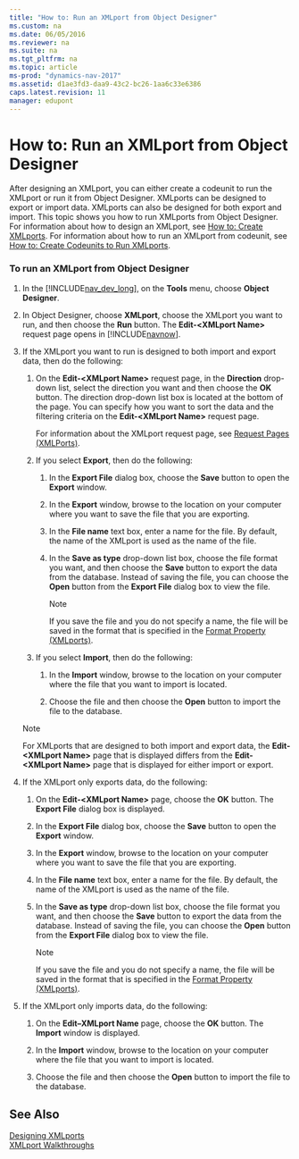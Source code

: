 ```yaml
---
title: "How to: Run an XMLport from Object Designer"
ms.custom: na
ms.date: 06/05/2016
ms.reviewer: na
ms.suite: na
ms.tgt_pltfrm: na
ms.topic: article
ms-prod: "dynamics-nav-2017"
ms.assetid: d1ae3fd3-daa9-43c2-bc26-1aa6c33e6386
caps.latest.revision: 11
manager: edupont
---
```

# How to: Run an XMLport from Object Designer
After designing an XMLport, you can either create a codeunit to run the XMLport or run it from Object Designer. XMLports can be designed to export or import data. XMLports can also be designed for both export and import. This topic shows you how to run XMLports from Object Designer. For information about how to design an XMLport, see [How to: Create XMLports](How%20to:%20Create%20XMLports.md). For information about how to run an XMLport from codeunit, see [How to: Create Codeunits to Run XMLports](How%20to:%20Create%20Codeunits%20to%20Run%20XMLports.md).  
  
### To run an XMLport from Object Designer  
  
1.  In the [!INCLUDE[nav_dev_long](includes/nav_dev_long_md.md)], on the **Tools** menu, choose **Object Designer**.  
  
2.  In Object Designer, choose **XMLport**, choose the XMLport you want to run, and then choose the **Run** button. The **Edit\-\<XMLport Name\>** request page opens in [!INCLUDE[navnow](includes/navnow_md.md)].  
  
3.  If the XMLport you want to run is designed to both import and export data, then do the following:  
  
    1.  On the **Edit\-\<XMLport Name\>** request page, in the **Direction** drop\-down list, select the direction you want and then choose the **OK** button. The direction drop\-down list box is located at the bottom of the page. You can specify how you want to sort the data and the filtering criteria on the **Edit\-\<XMLport Name\>** request page.  
  
         For information about the XMLport request page, see [Request Pages \(XMLPorts\)](Request-Pages--XMLPorts-.md).  
  
    2.  If you select **Export**, then do the following:  
  
        1.  In the **Export File** dialog box, choose the **Save** button to open the **Export** window.  
  
        2.  In the **Export** window, browse to the location on your computer where you want to save the file that you are exporting.  
  
        3.  In the **File name** text box, enter a name for the file. By default, the name of the XMLport is used as the name of the file.  
  
        4.  In the **Save as type** drop\-down list box, choose the file format you want, and then choose the **Save** button to export the data from the database. Instead of saving the file, you can choose the **Open** button from the **Export File** dialog box to view the file.  
  
            > [!NOTE]  
            >  If you save the file and you do not specify a name, the file will be saved in the format that is specified in the [Format Property \(XMLports\)](Format-Property--XMLports-.md).  
  
    3.  If you select **Import**, then do the following:  
  
        1.  In the **Import** window, browse to the location on your computer where the file that you want to import is located.  
  
        2.  Choose the file and then choose the **Open** button to import the file to the database.  
  
    > [!NOTE]  
    >  For XMLports that are designed to both import and export data, the **Edit\-\<XMLport Name\>** page that is displayed differs from the **Edit\-\<XMLport Name\>** page that is displayed for either import or export.  
  
4.  If the XMLport only exports data, do the following:  
  
    1.  On the **Edit\-\<XMLport Name\>** page, choose the **OK** button. The **Export File** dialog box is displayed.  
  
    2.  In the **Export File** dialog box, choose the **Save** button to open the **Export** window.  
  
    3.  In the **Export** window, browse to the location on your computer where you want to save the file that you are exporting.  
  
    4.  In the **File name** text box, enter a name for the file. By default, the name of the XMLport is used as the name of the file.  
  
    5.  In the **Save as type** drop\-down list box, choose the file format you want, and then choose the **Save** button to export the data from the database. Instead of saving the file, you can choose the **Open** button from the **Export File** dialog box to view the file.  
  
        > [!NOTE]  
        >  If you save the file and you do not specify a name, the file will be saved in the format that is specified in the [Format Property \(XMLports\)](Format-Property--XMLports-.md).  
  
5.  If the XMLport only imports data, do the following:  
  
    1.  On the **Edit–XMLport Name** page, choose the **OK** button. The **Import** window is displayed.  
  
    2.  In the **Import** window, browse to the location on your computer where the file that you want to import is located.  
  
    3.  Choose the file and then choose the **Open** button to import the file to the database.  
  
## See Also  
 [Designing XMLports](Designing-XMLports.md)   
 [XMLport Walkthroughs](XMLport-Walkthroughs.md)